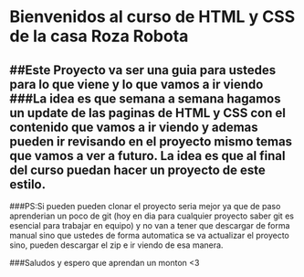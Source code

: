 # Bienvenidos al curso de HTML y CSS de la casa Roza Robota
##Este Proyecto va ser una guia para ustedes para lo que viene y lo que vamos a ir viendo
###La idea es que semana a semana hagamos un update de las paginas de HTML y CSS con el contenido que vamos a ir viendo y ademas pueden ir revisando en el proyecto mismo temas que vamos a ver a futuro. La idea es que al final del curso puedan hacer un proyecto de este estilo. 
---
###PS:Si pueden pueden clonar el proyecto seria mejor ya que de paso aprenderian un poco de git (hoy en dia para cualquier proyecto saber git es esencial para trabajar en equipo) y no van a tener que descargar de forma manual sino que ustedes de forma automatica se va actualizar el proyecto sino, pueden descargar el zip e ir viendo de esa manera. 

###Saludos y espero que aprendan un monton <3